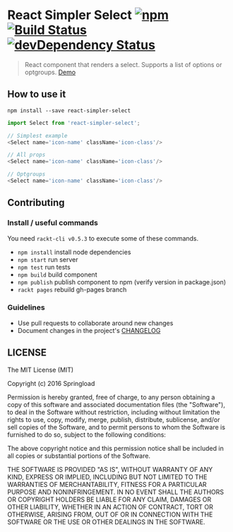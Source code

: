 React Simpler Select [![npm](https://img.shields.io/npm/v/react-simpler-select.svg?style=flat-square)](https://www.npmjs.com/package/react-simpler-select) [![Build Status](https://travis-ci.org/springload/react-simpler-select.svg?branch=master)](https://travis-ci.org/springload/react-simpler-select) [![devDependency Status](https://david-dm.org/springload/react-simpler-select/dev-status.svg)](https://david-dm.org/springload/react-simpler-select#info=devDependencies)
===================

> React component that renders a select. Supports a list of options or optgroups. [Demo](https://springload.github.io/react-simpler-select/)

## How to use it

`npm install --save react-simpler-select`

```js
import Select from 'react-simpler-select';

// Simplest example
<Select name='icon-name' className='icon-class'/>

// All props
<Select name='icon-name' className='icon-class'/>

// Optgroups
<Select name='icon-name' className='icon-class'/>
```

## Contributing

### Install / useful commands

You need `rackt-cli v0.5.3` to execute some of these commands.

- `npm install` install node dependencies
- `npm start` run server
- `npm test` run tests
- `npm build` build component
- `npm publish` publish component to npm (verify version in package.json)
- `rackt pages` rebuild gh-pages branch

### Guidelines

- Use pull requests to collaborate around new changes
- Document changes in the project's [CHANGELOG](CHANGELOG.md)

## LICENSE

The MIT License (MIT)

Copyright (c) 2016 Springload

Permission is hereby granted, free of charge, to any person obtaining a copy
of this software and associated documentation files (the "Software"), to deal
in the Software without restriction, including without limitation the rights
to use, copy, modify, merge, publish, distribute, sublicense, and/or sell
copies of the Software, and to permit persons to whom the Software is
furnished to do so, subject to the following conditions:

The above copyright notice and this permission notice shall be included in all
copies or substantial portions of the Software.

THE SOFTWARE IS PROVIDED "AS IS", WITHOUT WARRANTY OF ANY KIND, EXPRESS OR
IMPLIED, INCLUDING BUT NOT LIMITED TO THE WARRANTIES OF MERCHANTABILITY,
FITNESS FOR A PARTICULAR PURPOSE AND NONINFRINGEMENT. IN NO EVENT SHALL THE
AUTHORS OR COPYRIGHT HOLDERS BE LIABLE FOR ANY CLAIM, DAMAGES OR OTHER
LIABILITY, WHETHER IN AN ACTION OF CONTRACT, TORT OR OTHERWISE, ARISING FROM,
OUT OF OR IN CONNECTION WITH THE SOFTWARE OR THE USE OR OTHER DEALINGS IN THE
SOFTWARE.


